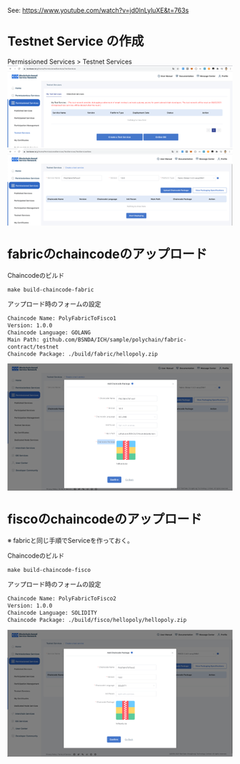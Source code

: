 See: https://www.youtube.com/watch?v=jd0lnLyluXE&t=763s

# Testnet Service の作成
Permissioned Services > Testnet Services
![img_1.png](img_1.png)
![img_2.png](img_2.png)

# fabricのchaincodeのアップロード

Chaincodeのビルド
```
make build-chaincode-fabric
```

アップロード時のフォームの設定
```
Chaincode Name: PolyFabricToFisco1
Version: 1.0.0
Chaincode Language: GOLANG
Main Path: github.com/BSNDA/ICH/sample/polychain/fabric-contract/testnet
Chaincode Package: ./build/fabric/hellopoly.zip
```

![img_3.png](img_3.png)


# fiscoのchaincodeのアップロード

※ fabricと同じ手順でServiceを作っておく。

Chaincodeのビルド
```
make build-chaincode-fisco
```


アップロード時のフォームの設定
```
Chaincode Name: PolyFabricToFisco2
Version: 1.0.0
Chaincode Language: SOLIDITY
Chaincode Package: ./build/fisco/hellopoly/hellopoly.zip
```

![img_4.png](img_4.png)